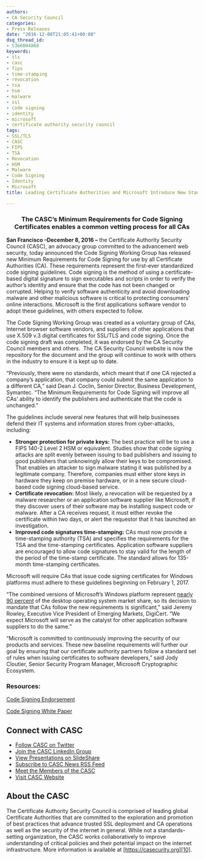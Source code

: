 ```yaml
---
authors:
- CA Security Council
categories:
- Press Releases
date: "2016-12-08T21:05:41+00:00"
dsq_thread_id:
- 5366004868
keywords:
- tls
- casc
- fips
- time-stamping
- revocation
- tsa
- hsm
- malware
- ssl
- code signing
- identity
- microsoft
- certificate authority security council
tags:
- SSL/TLS
- CASC
- FIPS
- TSA
- Revocation
- HSM
- Malware
- Code Signing
- Identity
- Microsoft
title: Leading Certificate Authorities and Microsoft Introduce New Standards to Protect Consumers Online

---
```

<h3 style="text-align: center; margin-bottom: 1em;">
  The CASC’s Minimum Requirements for Code Signing Certificates enables a common vetting process for all CAs
</h3>

**San Francisco –December 8, 2016 –** the Certificate Authority Security Council (CASC), an advocacy group committed to the advancement web security, today announced the Code Signing Working Group has released new Minimum Requirements for Code Signing for use by all Certificate Authorities (CA). These requirements represent the first-ever standardized code signing guidelines. Code signing is the method of using a certificate-based digital signature to sign executables and scripts in order to verify the author’s identity and ensure that the code has not been changed or corrupted. Helping to verify software authenticity and avoid downloading malware and other malicious software is critical to protecting consumers’ online interactions. Microsoft is the first applications software vendor to adopt these guidelines, with others expected to follow.

The Code Signing Working Group was created as a voluntary group of CAs, Internet browser software vendors, and suppliers of other applications that use X.509 v.3 digital certificates for SSL/TLS and code signing. Once the code signing draft was completed, it was endorsed by the CA Security Council members and others.  The CA Security Council website is now the repository for the document and the group will continue to work with others in the industry to ensure it is kept up to date.

“Previously, there were no standards, which meant that if one CA rejected a company’s application, that company could submit the same application to a different CA,” said Dean J. Coclin, Senior Director, Business Development, Symantec. “The Minimum Requirements for Code Signing will improve all CAs’ ability to identify the publishers and authenticate that the code is unchanged.”

The guidelines include several new features that will help businesses defend their IT systems and information stores from cyber-attacks, including:

  * **Stronger protection for private keys:** The best practice will be to use a FIPS 140-2 Level 2 HSM or equivalent. Studies show that code signing attacks are split evenly between issuing to bad publishers and issuing to good publishers that unknowingly allow their keys to be compromised. That enables an attacker to sign malware stating it was published by a legitimate company. Therefore, companies must either store keys in hardware they keep on premise hardware, or in a new secure cloud-based code signing cloud-based service.
  * **Certificate revocation:** Most likely, a revocation will be requested by a malware researcher or an application software supplier like Microsoft, if they discover users of their software may be installing suspect code or malware. After a CA receives request, it must either revoke the certificate within two days, or alert the requestor that it has launched an investigation.
  * **Improved code signatures time-stamping:** CAs must now provide a time-stamping authority (TSA) and specifies the requirements for the TSA and the time-stamping certificates. Application software suppliers are encouraged to allow code signatures to stay valid for the length of the period of the time-stamp certificate. The standard allows for 135-month time-stamping certificates.

Microsoft will require CAs that issue code signing certificates for Windows platforms must adhere to these guidelines beginning on February 1, 2017.

“The combined versions of Microsoft’s Windows platform represent [nearly 90 percent][1] of the desktop operating system market share, so its decision to mandate that CAs follow the new requirements is significant,” said Jeremy Rowley, Executive Vice President of Emerging Markets, DigiCert. “We expect Microsoft will serve as the catalyst for other application software suppliers to do the same.”

“Microsoft is committed to continuously improving the security of our products and services. These new baseline requirements will further our goal by ensuring that our certificate authority partners follow a standard set of rules when issuing certificates to software developers,” said Jody Cloutier, Senior Security Program Manager, Microsoft Cryptographic Ecosystem.

###  Resources:

[Code Signing Endorsement][2]

[Code Signing White Paper][3]

## Connect with CASC

  * [Follow CASC on Twitter][4]
  * [Join the CASC LinkedIn Group][5]
  * [View Presentations on SlideShare][6]
  * [Subscribe to CASC News RSS Feed][7]
  * [Meet the Members of the CASC][8]
  * [Visit CASC Website][9]

## About the CASC

The Certificate Authority Security Council is comprised of leading global Certificate Authorities that are committed to the exploration and promotion of best practices that advance trusted SSL deployment and CA operations as well as the security of the internet in general. While not a standards-setting organization, the CASC works collaboratively to improve understanding of critical policies and their potential impact on the internet infrastructure. More information is available at [https://casecurity.org][10].

 [1]: https://www.netmarketshare.com/operating-system-market-share.aspx?qprid=10&qpcustomd=0
 [2]: /uploads/2016/12/Code-Signing-Endorsement.pdf
 [3]: /uploads/2016/12/CASC-Code-Signing.pdf
 [4]: http://bit.ly/X3x9XB
 [5]: http://linkd.in/VSTWdR
 [6]: http://slidesha.re/Ye2dFf
 [7]: http://bit.ly/XE3xRS
 [8]: http://bit.ly/YXYhcP
 [9]: http://bit.ly/VQCIZc
 [10]: https://casecurity.org/
